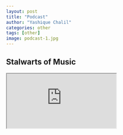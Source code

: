 ```yaml
---
layout: post
title: "Podcast"
author: "Yashique Chalil"
categories: other
tags: [other]
image: podcast-1.jpg
---
```


## Stalwarts of Music

<iframe src="https://www.adiveera.com/podcast" title="Aditya Veer Website"></iframe>

